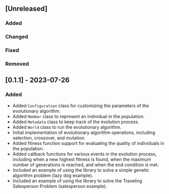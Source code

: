 ## [Unreleased]
### Added
### Changed
### Fixed
### Removed

## [0.1.1] - 2023-07-26

### Added

- Added `Configuration` class for customizing the parameters of the evolutionary algorithm.
- Added `Member` class to represent an individual in the population.
- Added `Metadata` class to keep track of the evolution process.
- Added `World` class to run the evolutionary algorithm.
- Initial implementation of evolutionary algorithm operations, including selection, crossover, and mutation.
- Added fitness function support for evaluating the quality of individuals in the population.
- Added callback functions for various events in the evolution process, including when a new highest fitness is found, when the maximum number of generations is reached, and when the end condition is met.
- Included an example of using the library to solve a simple genetic algorithm problem (lazy dog example).
- Included an example of using the library to solve the Traveling Salesperson Problem (salesperson example).
